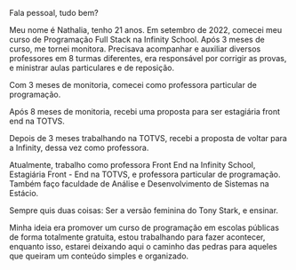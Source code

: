 Fala pessoal, tudo bem?

Meu nome é Nathalia, tenho 21 anos. Em setembro de 2022, comecei meu curso de Programação Full Stack na Infinity School.
Após 3 meses de curso, me tornei monitora. Precisava acompanhar e auxiliar diversos professores em 8 turmas diferentes,
era responsável por corrigir as provas, e ministrar aulas particulares e de reposição.

Com 3 meses de monitoria, comecei como professora particular de programação.

Após 8 meses de monitoria, recebi uma proposta para ser estagiária front end na TOTVS.

Depois de 3 meses trabalhando na TOTVS, recebi a proposta de voltar para a Infinity, dessa vez como professora.

Atualmente, trabalho como professora Front End na Infinity School, Estagiária Front - End na TOTVS, e professora particular de programação. Também faço faculdade de Análise e Desenvolvimento de Sistemas na Estácio.

Sempre quis duas coisas: Ser a versão feminina do Tony Stark, e ensinar.

Minha ideia era promover um curso de programação em escolas públicas de forma totalmente gratuita, estou trabalhando para fazer acontecer, enquanto isso, estarei deixando aqui
o caminho das pedras para aqueles que queiram um conteúdo simples e organizado.
